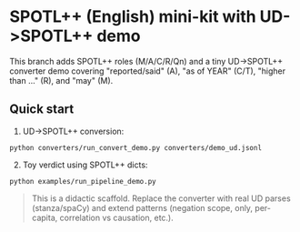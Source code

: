 # SPOTL++ (English) mini-kit with UD->SPOTL++ demo

This branch adds SPOTL++ roles (M/A/C/R/Qn) and a tiny UD->SPOTL++ converter demo
covering "reported/said" (A), "as of YEAR" (C/T), "higher than ..." (R), and "may" (M).

## Quick start
1) UD->SPOTL++ conversion:
```
python converters/run_convert_demo.py converters/demo_ud.jsonl
```
2) Toy verdict using SPOTL++ dicts:
```
python examples/run_pipeline_demo.py
```

> This is a didactic scaffold. Replace the converter with real UD parses (stanza/spaCy) and
> extend patterns (negation scope, only, per-capita, correlation vs causation, etc.).
